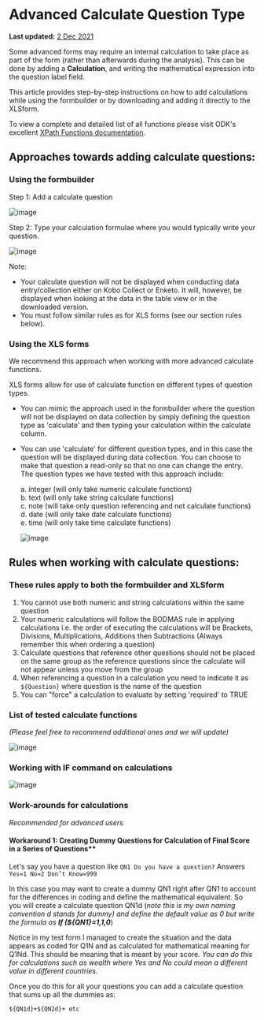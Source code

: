 # Advanced Calculate Question Type
**Last updated:** <a href="https://github.com/kobotoolbox/docs/blob/c2e8c882fdd831549c2f7f4474a9d522bafc181b/source/advanced_calculate.md" class="reference">2 Dec 2021</a>


Some advanced forms may require an internal calculation to take place as part of the form (rather than afterwards during the analysis). This can be done by adding a **Calculation**, and writing the mathematical expression into the question label field. 

This article provides step-by-step instructions on how to add calculations while using the formbuilder or by downloading and adding it directly to the XLSform. 

To view a complete and detailed list of all functions please visit ODK's excellent [XPath Functions documentation](https://getodk.github.io/xforms-spec).  

## Approaches towards adding calculate questions:

### Using the formbuilder

Step 1: Add a calculate question

![image](/images/advanced_calculate/calculate_question.jpg)

Step 2: Type your calculation formulae where you would typically write your question.

![image](/images/advanced_calculate/formulas.jpg)

Note:

* Your calculate question will not be displayed when conducting data entry/collection either on Kobo Collect or Enketo. It will, however, be displayed when looking at the data in the table view or in the downloaded version.  
* You must follow similar rules as for XLS forms (see our section rules below).  

### Using the XLS forms

We recommend this approach when working with more advanced calculate functions. 

XLS forms allow for use of calculate function on different types of question types. 

* You can mimic the approach used in the formbuilder where the question will not be displayed on data collection by simply defining the question type as 'calculate' and then typing your calculation within the calculate column. 
* You can use 'calculate' for different question types, and in this case the question will be displayed during data collection. You can choose to make that question a read-only so that no one can change the entry. The question types we have tested with this approach include:

    a. integer (will only take numeric calculate functions)  
    b. text (will only take string calculate functions)  
    c. note (will take only question referencing and not calculate functions)  
    d. date (will only take date calculate functions)  
    e. time (will only take time calculate functions)  
    
    ![image](/images/advanced_calculate/xls.png)

## Rules when working with calculate questions:

### These rules apply to both the formbuilder and XLSform

1. You cannot use both numeric and string calculations within the same question  
2. Your numeric calculations will follow the BODMAS rule in applying calculations i.e. the order of executing the calculations will be Brackets, Divisions, Multiplications, Additions then Subtractions (Always remember this when ordering a question)  
3. Calculate questions that reference other questions should not be placed on the same group as the reference questions since the calculate will not appear unless you move from the group  
4. When referencing a question in a calculation you need to indicate it as `${Question}` where question is the name of the question  
5. You can "force" a calculation to evaluate by setting 'required' to TRUE  

### List of tested calculate functions

_(Please feel free to recommend additional ones and we will update)_

![image](/images/advanced_calculate/list.png)

### Working with IF command on calculations

![image](/images/advanced_calculate/if_command.png)

### Work-arounds for calculations

_Recommended for advanced users_

#### Workaround 1: Creating Dummy Questions for Calculation of Final Score in a Series of Questions**

Let's say you have a question like  `QN1 Do you have a question?` Answers `Yes=1 No=2 Don’t Know=999`

In this case you may want to create a dummy QN1 right after QN1 to account for the differences in coding and define the mathematical equivalent. So you will create a calculate question QN1d (_note this is my own naming convention d stands for dummy) and define the default value as 0 but write the formula as **If (${QN1}=1,1,0**_) 

Notice in my test form I managed to create the situation and the data appears as coded for Q1N and as calculated for mathematical meaning for Q1Nd. This should be meaning that is meant by your score. _You can do this for calculations such as wealth where Yes and No could mean a different value in different countries._

Once you do this for all your questions you can add a calculate question that sums up all the dummies as:  

`${QN1d}+${QN2d}+ etc`
